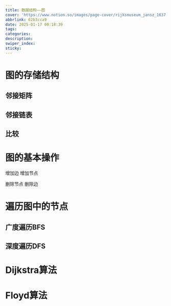 ```yaml
---
title: 数据结构——图
cover: 'https://www.notion.so/images/page-cover/rijksmuseum_jansz_1637.jpg'
abbrlink: 62b3cca9
date: 2025-01-17 00:18:39
tags:
categories:
description:
swiper_index:
sticky:
---
```


# 图的存储结构

## 邻接矩阵



## 邻接链表

## 比较


# 图的基本操作

增加边
增加节点

删除节点
删除边

# 遍历图中的节点

## 广度遍历BFS

## 深度遍历DFS


# Dijkstra算法

# Floyd算法